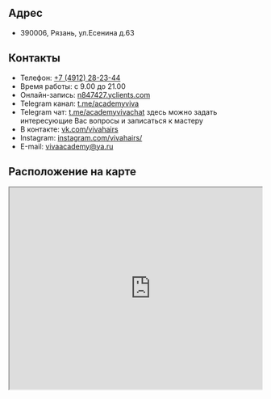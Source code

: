 ---
---
## Адрес
- 390006, Рязань, ул.Есенина д.63

## Контакты
- Телефон: [+7 (4912) 28-23-44](tel:+74912282344)
- Время работы: с 9.00 до 21.00
- Онлайн-запись: [n847427.yclients.com](https://n847427.yclients.com)
- Telegram канал: [t.me/academyviva](t.me/academyviva)
- Telegram чат: [t.me/academyvivachat](t.me/academyvivachat) здесь можно задать интересующие Вас вопросы и записаться к мастеру
- В контакте: [vk.com/vivahairs](https://vk.com/vivahairs)
- Instagram: [instagram.com/vivahairs/](https://www.instagram.com/vivahairs/)
- Е-mail: [vivaacademy@ya.ru](mailto:vivaacademy@ya.ru)

## Расположение на карте

<div style="position:relative;overflow:hidden;" id="map-widget"><a href="https://yandex.ru/maps/org/viva/1122682558/?utm_medium=mapframe&amp;utm_source=maps" style="color:#eee;font-size:12px;position:absolute;top:0px;">Viva</a><a href="https://yandex.ru/maps/11/ryazan/category/hairdressers/184105812/?utm_medium=mapframe&amp;utm_source=maps" style="color:#eee;font-size:12px;position:absolute;top:14px;">Парикмахерская в Рязани</a><a href="https://yandex.ru/maps/11/ryazan/category/nail_studio/20476284572/?utm_medium=mapframe&amp;utm_source=maps" style="color:#eee;font-size:12px;position:absolute;top:28px;">Ногтевая студия в Рязани</a><iframe src="https://yandex.ru/map-widget/v1/-/CCUVQPfNlD" width="560" height="400" frameborder="1" allowfullscreen="true" style="position:relative;"></iframe></div>
